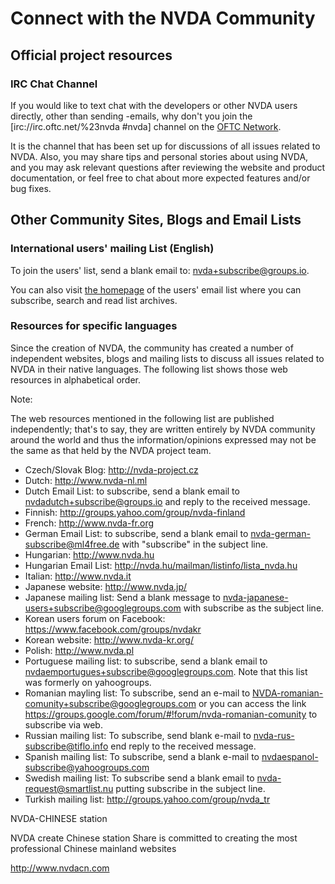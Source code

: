 # Connect with the NVDA Community

## Official project resources

### IRC Chat Channel
If you would like to text chat with the developers or other NVDA users directly, other than sending -emails, why don't you join the [irc://irc.oftc.net/%23nvda #nvda] channel on the [OFTC Network](http://www.oftc.net/). 

It is the channel that has been set up for discussions of all issues related to NVDA. Also, you may share tips and personal stories about using NVDA, and you may ask relevant questions after reviewing the website and product documentation, or feel free to chat about more expected features and/or bug fixes.

## Other Community Sites, Blogs and Email Lists

### International users' mailing List (English)

To join the users' list, send a blank email to: 
nvda+subscribe@groups.io.

You can also visit [the homepage](http://groups.io/g/nvda) of the users' email list where you can subscribe, search and read list archives.

### Resources for specific languages
Since the creation of NVDA, the community has created a number of independent websites, blogs and mailing lists to discuss all issues related to NVDA in their native languages. The following list shows those web resources in alphabetical order.

Note:

The web resources mentioned in the following list are published independently; that's to say, they are written entirely by NVDA community around the world and thus the information/opinions expressed may not be the same as that held by the NVDA project team.

 * Czech/Slovak Blog: http://nvda-project.cz
 * Dutch: http://www.nvda-nl.ml
 * Dutch Email List: to subscribe, send a blank email to nvdadutch+subscribe@groups.io and reply to the received message.
 * Finnish: http://groups.yahoo.com/group/nvda-finland
 * French: http://www.nvda-fr.org
 * German Email List: to subscribe, send a blank email to nvda-german-subscribe@ml4free.de with "subscribe" in the subject line.
 * Hungarian: http://www.nvda.hu
 * Hungarian Email List: http://nvda.hu/mailman/listinfo/lista_nvda.hu
 * Italian: http://www.nvda.it
 * Japanese website: http://www.nvda.jp/
 * Japanese mailing list: Send a blank message to nvda-japanese-users+subscribe@googlegroups.com with subscribe as the subject line.
 * Korean users forum on Facebook: https://www.facebook.com/groups/nvdakr
 * Korean website: http://www.nvda-kr.org/
 * Polish: http://www.nvda.pl
 * Portuguese mailing list: to subscribe, send a blank email to nvdaemportugues+subscribe@googlegroups.com. Note that this list was formerly on yahoogroups.
 * Romanian mayling list: To subscribe, send an e-mail to NVDA-romanian-comunity+subscribe@googlegroups.com or you can access the link https://groups.google.com/forum/#!forum/nvda-romanian-comunity to subscribe via web.
 * Russian mailing list: To subscribe, send blank e-mail to nvda-rus-subscribe@tiflo.info end reply to the received message.
 * Spanish mailing list: To subscribe, send a blank e-mail to nvdaespanol-subscribe@yahoogroups.com
 * Swedish mailing list: To subscribe send a blank email to nvda-request@smartlist.nu putting subscribe in the subject line.
 * Turkish mailing list: http://groups.yahoo.com/group/nvda_tr

NVDA-CHINESE station

NVDA create Chinese station Share is committed to creating the most professional Chinese mainland websites

http://www.nvdacn.com